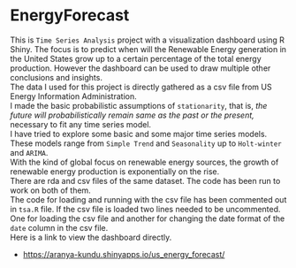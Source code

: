 # EnergyForecast
This is `Time Series Analysis` project with a visualization dashboard using R Shiny. The focus is to predict when will the Renewable Energy generation in the United States grow up to a certain percentage of the total energy production. However the dashboard can be used to draw multiple other conclusions and insights. <br>
The data I used for this project is directly gathered as a csv file from US Energy Information Administration. <br>
I made the basic probabilistic assumptions of `stationarity`, that is, *_the future will probabilistically remain same as the past or the present,_* necessary to fit any time series model. <br> 
I have tried to explore some basic and some major time series models. These models range from `Simple Trend` and `Seasonality` up to `Holt-winter` and `ARIMA`. <br>
With the kind of global focus on renewable energy sources, the growth of renewable energy production is exponentially on the rise. <br>
There are rda and csv files of the same dataset. The code has been run to work on both of them. <br>
The code for loading and running with the csv file has been commented out in `tsa.R` file. If the csv file is loaded two lines needed to be uncommented. One for loading the csv file and another for changing the date format of the `date` column in the csv file.<br>
Here is a link to view the dashboard directly. <br>
* https://aranya-kundu.shinyapps.io/us_energy_forecast/
